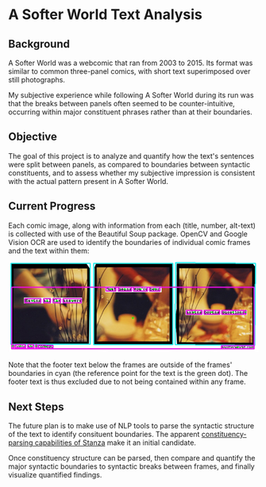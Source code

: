 # A Softer World Text Analysis

## Background

A Softer World was a webcomic that ran from 2003 to 2015. Its format was
similar to common three-panel comics, with short text superimposed over still
photographs.

My subjective experience while following A Softer World during its run was that
the breaks between panels often seemed to be counter-intuitive, occurring within
major constituent phrases rather than at their boundaries.

## Objective

The goal of this project is to analyze and quantify how the text's sentences
were split between panels, as compared to boundaries between syntactic
constituents, and to assess whether my subjective impression is consistent with
the actual pattern present in A Softer World.

## Current Progress

Each comic image, along with information from each (title, number, alt-text) is
collected with use of the Beautiful Soup package. OpenCV and Google Vision OCR
are used to identify the boundaries of individual comic frames and the text
within them:

![Example: asofterworld #869](doc/0869_query_contours.jpg)

Note that the footer text below the frames are outside of the frames'
boundaries in cyan (the reference point for the text is the green dot). The
footer text is thus excluded due to not being contained within any frame.

## Next Steps

The future plan is to make use of NLP tools to parse the syntactic structure of
the text to identify consituent boundaries. The apparent [constituency-parsing
capabilities of Stanza](https://stanfordnlp.github.io/stanza/constituency.html)
make it an initial candidate.

Once constituency structure can be parsed, then compare and quantify the major
syntactic boundaries to syntactic breaks between frames, and finally visualize
quantified findings.
